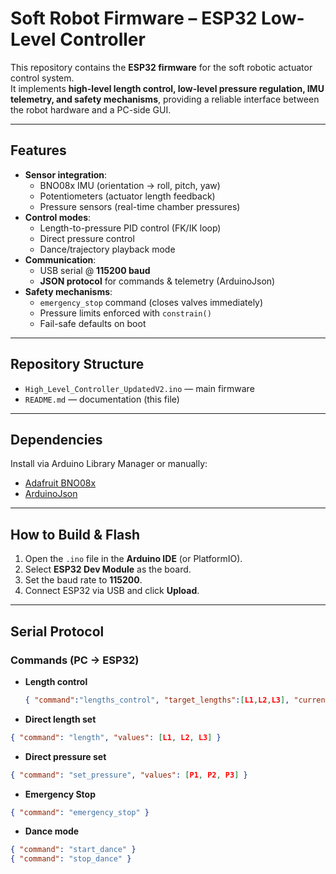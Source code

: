 
# Soft Robot Firmware – ESP32 Low-Level Controller  

This repository contains the **ESP32 firmware** for the soft robotic actuator control system.  
It implements **high-level length control, low-level pressure regulation, IMU telemetry, and safety mechanisms**, providing a reliable interface between the robot hardware and a PC-side GUI.  

---

## Features  
- **Sensor integration**:  
  - BNO08x IMU (orientation → roll, pitch, yaw)  
  - Potentiometers (actuator length feedback)  
  - Pressure sensors (real-time chamber pressures)  
- **Control modes**:  
  - Length-to-pressure PID control (FK/IK loop)  
  - Direct pressure control  
  - Dance/trajectory playback mode  
- **Communication**:  
  - USB serial @ **115200 baud**  
  - **JSON protocol** for commands & telemetry (ArduinoJson)  
- **Safety mechanisms**:  
  - `emergency_stop` command (closes valves immediately)  
  - Pressure limits enforced with `constrain()`  
  - Fail-safe defaults on boot  

---

## Repository Structure  
- `High_Level_Controller_UpdatedV2.ino` — main firmware  
- `README.md` — documentation (this file)  

---

## Dependencies  
Install via Arduino Library Manager or manually:  
- [Adafruit BNO08x](https://github.com/adafruit/Adafruit_BNO08x)  
- [ArduinoJson](https://arduinojson.org/)  

---

## How to Build & Flash  
1. Open the `.ino` file in the **Arduino IDE** (or PlatformIO).  
2. Select **ESP32 Dev Module** as the board.  
3. Set the baud rate to **115200**.  
4. Connect ESP32 via USB and click **Upload**.  

---

## Serial Protocol  

### Commands (PC → ESP32)  
- **Length control**  
  ```json
  { "command":"lengths_control", "target_lengths":[L1,L2,L3], "current_lengths":[C1,C2,C3] }
  ```

- **Direct length set** 
```json
{ "command": "length", "values": [L1, L2, L3] }
```

- **Direct pressure set** 
```json
{ "command": "set_pressure", "values": [P1, P2, P3] }
```
- **Emergency Stop** 
```json
{ "command": "emergency_stop" }
```

- **Dance mode** 
```json
{ "command": "start_dance" }
{ "command": "stop_dance" }
```





